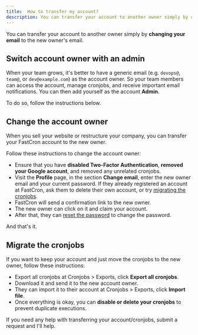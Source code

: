 ```yaml
---
title:  How to transfer my account?
description: You can transfer your account to another owner simply by changing your email to the new owner email.
---
```


You can transfer your account to another owner simply by **changing your email** to the new owner's email.

## Switch account owner with an admin

When your team grows, it's better to have a generic email (e.g. `devops@`, `team@`, or `dev@example.com`) as the account owner.
So your team members can access the account, manage cronjobs, and receive important email notifications.
You can then add yourself as the account **Admin**.

To do so, follow the instructions below.

## Change the account owner

When you sell your website or restructure your company, you can transfer your FastCron account to the new owner.

Follow these instructions to change the account owner:
- Ensure that you have **disabled Two-Factor Authentication**, **removed your Google account**, and removed any unrelated cronjobs.
- Visit the **Profile** page, in the section **Change email**, enter the new owner email and your current password.
If they already registered an account at FastCron, ask them to delete their own account, or try [migrating the cronjobs](#migrate-the-cronjobs).
- FastCron will send a confirmation link to the new owner.
- The new owner can click on it and claim your account.
- After that, they can [reset the password](https://app.fastcron.com/reset-password) to change the password.

And that's it.

## Migrate the cronjobs

If you want to keep your account and just move the cronjobs to the new owner, follow these instructions:

- Export all cronjobs at Cronjobs > Exports, click **Export all cronjobs**.
- Download it and send it to the new account owner.
- They can import it to their account at Cronjobs > Exports, click **Import file**.
- Once everything is okay, you can **disable or delete your cronjobs** to prevent duplicate executions.

If you need any help with transferring your account/cronjobs, submit a request and I'll help.